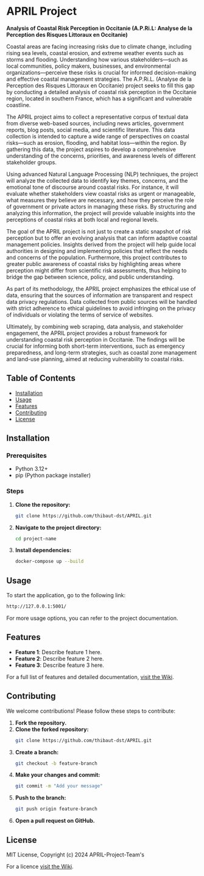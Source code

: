 # APRIL Project

**Analysis of Coastal Risk Perception in Occitanie (A.P.Ri.L: Analyse de la Perception des Risques Littoraux en Occitanie)**

Coastal areas are facing increasing risks due to climate change, including rising sea levels, coastal erosion, and extreme weather events such as storms and flooding. Understanding how various stakeholders—such as local communities, policy makers, businesses, and environmental organizations—perceive these risks is crucial for informed decision-making and effective coastal management strategies. The A.P.Ri.L. (Analyse de la Perception des Risques Littoraux en Occitanie) project seeks to fill this gap by conducting a detailed analysis of coastal risk perception in the Occitanie region, located in southern France, which has a significant and vulnerable coastline.

The APRIL project aims to collect a representative corpus of textual data from diverse web-based sources, including news articles, government reports, blog posts, social media, and scientific literature. This data collection is intended to capture a wide range of perspectives on coastal risks—such as erosion, flooding, and habitat loss—within the region. By gathering this data, the project aspires to develop a comprehensive understanding of the concerns, priorities, and awareness levels of different stakeholder groups.

Using advanced Natural Language Processing (NLP) techniques, the project will analyze the collected data to identify key themes, concerns, and the emotional tone of discourse around coastal risks. For instance, it will evaluate whether stakeholders view coastal risks as urgent or manageable, what measures they believe are necessary, and how they perceive the role of government or private actors in managing these risks. By structuring and analyzing this information, the project will provide valuable insights into the perceptions of coastal risks at both local and regional levels.

The goal of the APRIL project is not just to create a static snapshot of risk perception but to offer an evolving analysis that can inform adaptive coastal management policies. Insights derived from the project will help guide local authorities in designing and implementing policies that reflect the needs and concerns of the population. Furthermore, this project contributes to greater public awareness of coastal risks by highlighting areas where perception might differ from scientific risk assessments, thus helping to bridge the gap between science, policy, and public understanding.

As part of its methodology, the APRIL project emphasizes the ethical use of data, ensuring that the sources of information are transparent and respect data privacy regulations. Data collected from public sources will be handled with strict adherence to ethical guidelines to avoid infringing on the privacy of individuals or violating the terms of service of websites.

Ultimately, by combining web scraping, data analysis, and stakeholder engagement, the APRIL project provides a robust framework for understanding coastal risk perception in Occitanie. The findings will be crucial for informing both short-term interventions, such as emergency preparedness, and long-term strategies, such as coastal zone management and land-use planning, aimed at reducing vulnerability to coastal risks.

## Table of Contents
- [Installation](#installation)
- [Usage](#usage)
- [Features](#features)
- [Contributing](#contributing)
- [License](#license)

## Installation

### Prerequisites
- Python 3.12+
- pip (Python package installer)

### Steps
1. **Clone the repository:**
   ```bash
   git clone https://github.com/thibaut-dst/APRIL.git
   ```
2. **Navigate to the project directory:**
   ```bash
   cd project-name
   ```
4. **Install dependencies:**
   ```bash
   docker-compose up --build
   ```
## Usage
To start the application, go to the following link:
   ```bash
   http://127.0.0.1:5001/
   ```

For more usage options, you can refer to the project documentation.

## Features

- **Feature 1**: Describe feature 1 here.
- **Feature 2**: Describe feature 2 here.
- **Feature 3**: Describe feature 3 here.

For a full list of features and detailed documentation, [visit the Wiki](https://github.com/thibaut-dst/APRIL/wiki/Features).

## Contributing
We welcome contributions! Please follow these steps to contribute:

1. **Fork the repository.**
2. **Clone the forked repository:**
   ```bash
   git clone https://github.com/thibaut-dst/APRIL.git
   ```
3. **Create a branch:**
   ```bash
   git checkout -b feature-branch
   ```
4. **Make your changes and commit:**
   ```bash
   git commit -m "Add your message"
   ```
5. **Push to the branch:**
   ```bash
   git push origin feature-branch
   ```
6. **Open a pull request on GitHub.**

## License

MIT License, Copyright (c) 2024 APRIL-Project-Team's

For a licence [visit the Wiki](https://github.com/thibaut-dst/APRIL/wiki/License).

